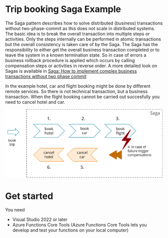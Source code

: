 ﻿# Trip booking Saga Example

The Saga pattern describes how to solve distributed (business) transactions without two-phase-commit as this does not scale in distributed systems. The basic idea is to break the overall transaction into multiple steps or activities. Only the steps internally can be performed in atomic transactions but the overall consistency is taken care of by the Saga. The Saga has the responsibility to either get the overall business transaction completed or to leave the system in a known termination state. So in case of errors a business rollback procedure is applied which occurs by calling compensation steps or activities in reverse order. A more detailed look on Sagas is available in [Saga: How to implement complex business transactions without two phase commit](
https://blog.bernd-ruecker.com/saga-how-to-implement-complex-business-transactions-without-two-phase-commit-e00aa41a1b1b)

In the example hotel, car and flight booking might be done by different remote services. So there is not technical transaction, but a business transaction. When the flight booking cannot be carried out succesfully you need to cancel hotel and car. 

![Saga example](Docs/example-use-case.png)

# Get started

You need

* Visual Studio 2022 or later
* Azure Functions Core Tools (Azure Functions Core Tools lets you develop and test your functions on your local computer)
